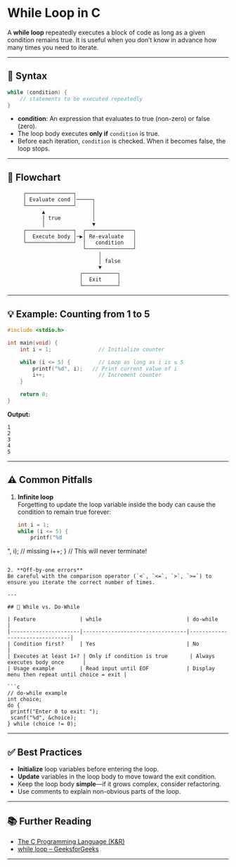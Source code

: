 # While Loop in C

A **while loop** repeatedly executes a block of code as long as a given condition remains true. It is useful when you don’t know in advance how many times you need to iterate.

---

## 📝 Syntax

```c
while (condition) {
    // statements to be executed repeatedly
}
```

- **condition**: An expression that evaluates to true (non-zero) or false (zero).
- The loop body executes **only if** `condition` is true.
- Before each iteration, `condition` is checked. When it becomes false, the loop stops.

---

## 🔄 Flowchart

```
     ┌───────────────┐
     │ Evaluate cond │─────┐
     └───────────────┘     │
           ▲               │
           │ true          │
           │               ▼
     ┌───────────────┐  ┌───────────────┐
     │  Execute body │─▶│ Re-evaluate   │
     └───────────────┘  │   condition   │
                        └───────────────┘
                             │
                             │ false
                             ▼
                       ┌───────────┐
                       │  Exit     │
                       └───────────┘
```

---

## 💡 Example: Counting from 1 to 5

```c
#include <stdio.h>

int main(void) {
    int i = 1;               // Initialize counter

    while (i <= 5) {         // Loop as long as i is ≤ 5
        printf("%d", i);   // Print current value of i
        i++;                 // Increment counter
    }

    return 0;
}
```

**Output:**
```
1
2
3
4
5
```

---

## ⚠️ Common Pitfalls

1. **Infinite loop**  
   Forgetting to update the loop variable inside the body can cause the condition to remain true forever:
   ```c
   int i = 1;
   while (i <= 5) {
       printf("%d
", i);
       // missing i++;
   }
   // This will never terminate!
   ```

2. **Off-by-one errors**  
   Be careful with the comparison operator (`<`, `<=`, `>`, `>=`) to ensure you iterate the correct number of times.

---

## 🤔 While vs. Do-While

| Feature              | while                           | do-while                       |
|----------------------|---------------------------------|--------------------------------|
| Condition first?     | Yes                             | No                             |
| Executes at least 1×? | Only if condition is true       | Always executes body once      |
| Usage example        | Read input until EOF            | Display menu then repeat until choice = exit |

```c
// do-while example
int choice;
do {
    printf("Enter 0 to exit: ");
    scanf("%d", &choice);
} while (choice != 0);
```

---

## ✅ Best Practices

- **Initialize** loop variables before entering the loop.
- **Update** variables in the loop body to move toward the exit condition.
- Keep the loop body **simple**—if it grows complex, consider refactoring.
- Use comments to explain non-obvious parts of the loop.

---

## 📚 Further Reading

- [The C Programming Language (K&R)](https://en.wikipedia.org/wiki/The_C_Programming_Language)  
- [while loop – GeeksforGeeks](https://www.geeksforgeeks.org/while-loop-in-c/)

---
